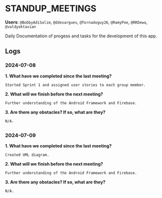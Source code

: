 # STANDUP_MEETINGS

**Users**: ``@BobbyAdiSalim``, ``@ddesargues``, ``@Tornadoguy26``, ``@RamyPoe``, ``@RRDewa``, ``@valdyoktavian``

Daily Documentation of progess and tasks for the development of this app.

## Logs

### 2024-07-08

  **1. What have we completed since the last meeting?**
    
    Started Sprint 1 and assigned user stories to each group member.
    
  **2. What will we finish before the next meeting?**

    Further understanding of the Android Framework and Firebase.

  **3. Are there any obstacles? If so, what are they?**
     
    N/A.
##    
    
### 2024-07-09

  **1. What have we completed since the last meeting?**
    
    Created UML diagram.  
    
  **2. What will we finish before the next meeting?**

    Further understanding of the Android Framework and Firebase.

  **3. Are there any obstacles? If so, what are they?**
     
    N/A.
##
